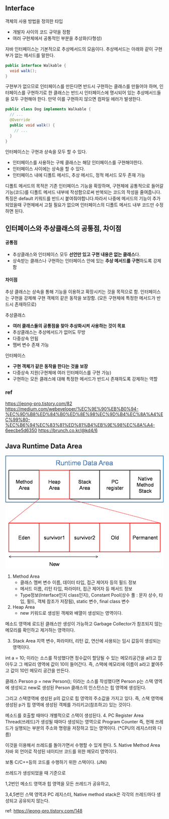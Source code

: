 ## Interface 
객체의 사용 방법을 정의한 타입 
- 개발자 사이의 코드 규약을 정함
- 여러 구현체에서 공통적인 부분을 추상화(다형성)

자바 인터페이스는 기본적으로 추상메서드의 모음이다. 추상메서드는 아래와 같이 구현부가 없는 메서드를 말한다.

```java
public interface Walkable {
  void walk();
}
```

구현부가 없으므로 인터페이스를 만든다면 반드시 구현하는 클래스를 만들어야 하며, 인터페이스를 구현하기로 한 클래스는 반드시 인터페이스에 명시되어 있는 추상메서드들을 모두 구현해야 한다. 만약 이를 구현하지 않으면 컴파일 에러가 발생한다.

```java
public class Dog implements Walkable {
  // ...
  @Override
  public void walk() {
    // ...
  }
}
```

인터페이스는 구현과 상속을 모두 할 수 있다.

- 인터페이스를 사용하는 구체 클래스는 해당 인터페이스를 구현해야한다.
- 인터페이스 사이에는 상속을 할 수 있다.
- 인터페이스 내에 디폴트 메서드, 추상 메서드, 정적 메서드 모두 존재 가능

디폴트 메서드의 목적은 기존 인터페이스 기능을 확장하며, 구현체에 공통적으로 들어갈 기능(코드)를 디폴트 메서드 내부에 작성함으로써 반복되는 코드의 작성을 줄여줍니다. 
특징은 default 키워드를 반드시 붙여줘야합니다.따라서 나중에 메서드의 기능이 추가되었을때 구현체에서 고칠 필요가 없으며 인터페이스의 디폴트 메서드 내부 코드만 수정하면 된다. 

## 인터페이스와 추상클래스의 공통점, 차이점 

#### 공통점 
- 추상클래스와 인터페이스 모두 **선언만 있고 구현 내용은 없는 클래스**다. 
- 상속받는 클래스나 구현하는 인터페이스 안에 있는 **추상 메서드를 구현**하도록 강제함

#### 차이점
추상 클래스는 상속을 통해 기능을 이용하고 확장시키는 것을 목적으로 함. 
인터페이스는 구현을 강제해 구현 객체의 같은 동작을 보장함. (모든 구현체에 특정한 메서드가 반드시 존재하므로)

추상클래스 
- **여러 클래스들의 공통점을 찾아 추상화시켜 사용하는 것이 목표**
- 추상클래스는 추상메서드가 없어도 무방
- 다중상속 안됨
- 멤버 변수 존재 가능

인터페이스
- **구현 객체가 같은 동작을 한다는 것을 보장**
- 다중상속 지원(구현체에 여러 인터페이스를 구현 가능)
- 구현하는 모든 클래스에 대해 특정한 메서드가 반드시 존재하도록 강제하는 역할

### ref 
<https://jeong-pro.tistory.com/82>
<https://medium.com/webeveloper/%EC%9E%90%EB%B0%94-%EC%9D%B8%ED%84%B0%ED%8E%98%EC%9D%B4%EC%8A%A4%EC%99%80-%EC%B6%94%EC%83%81%ED%81%B4%EB%9E%98%EC%8A%A4-6eecbe5d6350>
<https://brunch.co.kr/@kd4/6>

## Java Runtime Data Area

![java runtime data area](java-runtime-data-area.png)

1. Method Area
    - 클래스 멤버 변수 이름, 데이터 타입, 접근 제어자 등의 필드 정보
    - 메서드 이름, 리턴 타입, 파라미터, 접근 제어자 등 메서드 정보
    - Type정보(Interface인지 class인지), Constant Pool(상수 풀 : 문자 상수, 타입, 필드, 객체 참조가 저장됨), static 변수, final class 변수
2. Heap Area
    - new 키워드로 생성된 객체와 배열이 생성되는 영역이다.

메소드 영역에 로드된 클래스만 생성이 가능하고 Garbage Collector가 참조되지 않는 메모리를 확인하고 제거하는 영역이다.

3. Stack Area
지역 변수, 파라미터, 리턴 값, 연산에 사용되는 임시 값등이 생성되는 영역이다.

int a = 10; 이라는 소스를 작성했다면 정수값이 할당될 수 있는 메모리공간을 a라고 잡아두고 그 메모리 영역에 값이 10이 들어간다. 즉, 스택에 메모리에 이름이 a라고 붙여주고 값이 10인 메모리 공간을 만든다.

클래스 Person p = new Person(); 이라는 소스를 작성했다면 Person p는 스택 영역에 생성되고 new로 생성된 Person 클래스의 인스턴스는 힙 영역에 생성된다.

그리고 스택영역에 생성된 p의 값으로 힙 영역의 주소값을 가지고 있다. 즉, 스택 영역에 생성된 p가 힙 영역에 생성된 객체를 가리키고(참조하고) 있는 것이다.

메소드를 호출할 때마다 개별적으로 스택이 생성된다.
4. PC Register Area
Thread(쓰레드)가 생성될 때마다 생성되는 영역으로 Program Counter 즉, 현재 쓰레드가 실행되는 부분의 주소와 명령을 저장하고 있는 영역이다. (*CPU의 레지스터와 다름)

이것을 이용해서 쓰레드를 돌아가면서 수행할 수 있게 한다.
5. Native Method Area
자바 외 언어로 작성된 네이티브 코드를 위한 메모리 영역이다.

보통 C/C++등의 코드를 수행하기 위한 스택이다. (JNI)

쓰레드가 생성되었을 때 기준으로

1,2번인 메소드 영역과 힙 영역을 모든 쓰레드가 공유하고,

3,4,5번인 스택 영역과 PC 레지스터, Native method stack은 각각의 쓰레드마다 생성되고 공유되지 않는다.

ref: https://jeong-pro.tistory.com/148
